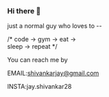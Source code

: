 ### Hi there 👋
just a normal guy who loves to --

/* code -> 
gym -> 
eat ->  
sleep -> 
repeat */

You can reach me by 

EMAIL:shivankarjay@gmail.com

INSTA:jay.shivankar28
